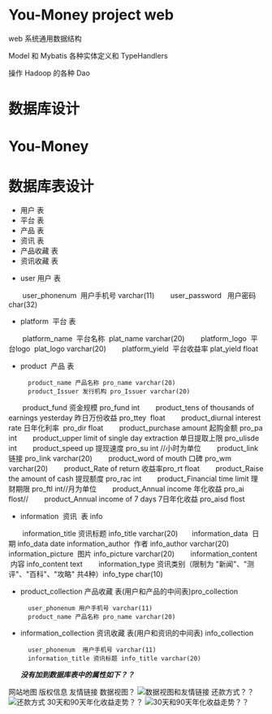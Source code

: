 # You-Money project web 

web 系统通用数据结构 

Model 和 Mybatis 各种实体定义和 TypeHandlers 

操作 Hadoop 的各种 Dao 

# 数据库设计
# You-Money

# 数据库表设计
 - 用户  表
 - 平台  表 
 - 产品  表
 - 资讯  表
 - 产品收藏  表
 - 资讯收藏  表



* user 用户  表

        user_phonenum  用户手机号 varchar(11)
        user_password   用户密码 char(32)

* platform  平台 表 

        platform_name  平台名称  plat_name varchar(20)
        platform_logo  平台logo  plat_logo varchar(20)
        platform_yield  平台收益率 plat_yield float

* product  产品  表

        product_name 产品名称 pro_name varchar(20)
        product_Issuer 发行机构 pro_Issuer varchar(20)
        product_fund 资金规模 pro_fund  int
        product_tens of thousands of earnings yesterday 昨日万份收益 pro_ttey  float
        product_diurnal interest rate 日年化利率  pro_dir float
        product_purchase amount 起购金额 pro_pa int
        product_upper limit of single day extraction  单日提取上限 pro_ulisde int
        product_speed up  提现速度 pro_su int //小时为单位
        product_link 链接 pro_link varchar(20)
        product_word of mouth 口碑 pro_wm varchar(20)
        product_Rate of return 收益率pro_rt float
        product_Raise the amount of cash 提现额度 pro_rac int
        product_Financial time limit 理财期限 pro_ftl int//月为单位
        product_Annual income 年化收益 pro_ai flost//
        product_Annual income of 7 days 7日年化收益 pro_aisd flost

* information  资讯  表 info

        information_title 资讯标题 info_title varchar(20)
        information_data  日期 info_data date
        information_author  作者 info_author varchar(20)
        information_picture  图片 info_picture varchar(20)
        information_content  内容 info_content text
        information_type 资讯类别（限制为 "新闻"、"测评"、"百科"、"攻略" 共4种）info_type char(10)

* product_collection  产品收藏 表(用户和产品的中间表)pro_collection
    
        user_phonenum 用户手机号 varchar(11)
        product_name 产品名称 pro_name varchar(20)

* information_collection 资讯收藏 表(用户和资讯的中间表) info_collection

        user_phonenum  用户手机号 varchar(11)
        information_title 资讯标题 info_title varchar(20)

  ***没有加到数据库表中的属性如下？？***

 网站地图
 版权信息
 友情链接
 数据视图？
 ![数据视图和友情链接](http://img.blog.csdn.net/20180309174212581?watermark/2/text/aHR0cDovL2Jsb2cuY3Nkbi5uZXQvcXFfMzA2MjUzMTU=/font/5a6L5L2T/fontsize/400/fill/I0JBQkFCMA==/dissolve/70)
 还款方式？？
 ![还款方式](http://img.blog.csdn.net/20180309174029779?watermark/2/text/aHR0cDovL2Jsb2cuY3Nkbi5uZXQvcXFfMzA2MjUzMTU=/font/5a6L5L2T/fontsize/400/fill/I0JBQkFCMA==/dissolve/70)
 30天和90天年化收益走势？？
 ![ 30天和90天年化收益走势？？](http://img.blog.csdn.net/2018030917390159?watermark/2/text/aHR0cDovL2Jsb2cuY3Nkbi5uZXQvcXFfMzA2MjUzMTU=/font/5a6L5L2T/fontsize/400/fill/I0JBQkFCMA==/dissolve/70)
